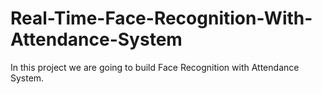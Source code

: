 # Real-Time-Face-Recognition-With-Attendance-System

In this project we are going to build Face Recognition with Attendance System.

